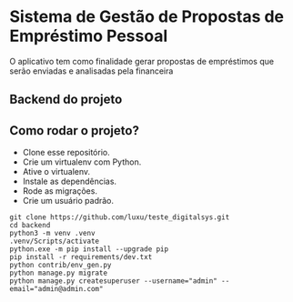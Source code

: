 # Sistema de Gestão de Propostas de Empréstimo Pessoal 

O aplicativo tem como finalidade gerar propostas de empréstimos que serão enviadas e analisadas pela financeira 

## Backend do projeto

## Como rodar o projeto?

* Clone esse repositório.
* Crie um virtualenv com Python.
* Ative o virtualenv.
* Instale as dependências.
* Rode as migrações.
* Crie um usuário padrão.

```
git clone https://github.com/luxu/teste_digitalsys.git
cd backend
python3 -m venv .venv
.venv/Scripts/activate
python.exe -m pip install --upgrade pip
pip install -r requirements/dev.txt
python contrib/env_gen.py
python manage.py migrate
python manage.py createsuperuser --username="admin" --email="admin@admin.com"
```
